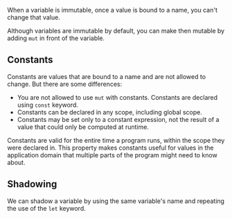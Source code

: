 When a variable is immutable, once a value is bound to a name, you can't change that value.

Although variables are immutable by default, you can make then mutable by adding ```mut``` in front of the variable.

## Constants

Constants are values that are bound to a name and are not allowed to change. But there are some differences:

- You are not allowed to use ```mut``` with constants. Constants are declared using ```const``` keyword.
- Constants can be declared in any scope, including global scope.
- Constants may be set only to a constant expression, not the result of a value that could only be computed at runtime.

Constants are valid for the entire time a program runs, within the scope they were declared in.
This property makes constants useful for values in the application domain that multiple parts of the program might need to know about.

## Shadowing

We can shadow a variable by using the same variable's name and repeating the use of the ```let``` keyword.
